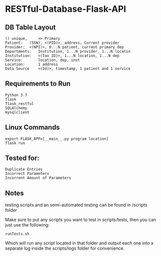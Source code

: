 # RESTful-Database-Flask-API  
## DB Table Layout  
    () unique,     <> Primary
    Patient:   (SSN), <(PID)>, address, Current provider
    Provider:  <(NPI)>, 0...N patient, current primary dep
    Departments:   Institution, 1...N provider, 1...N locatin
    Institution:   <(Tax ID)>, 1...N location, 1...N dep
    Service:       location, dep, inst
    Location:      1 address
    Data Source    <(Id)>, timestamp, 1 patient and 1 service

## Requirements to Run
    Python 3.7
    flask
    flask_restful
    SQLAlchemy
    mysqlclient
    

## Linux Commands
    export FLASK_APP=[__main__.py program location]
    flask run

## Tested for:
    Duplicate Entries
    Incorrect Parameters
    Incorrent Amount of Parameters

## Notes
testing scripts and an semi-automated testing can be found in /scripts folder

Make sure to put any scripts you want to test in scripts/tests, then you can just use the following:

    runTests.sh
    
Which will run any script located in that folder and output each one into a separate log inside the scripts/logs folder for convenience.
